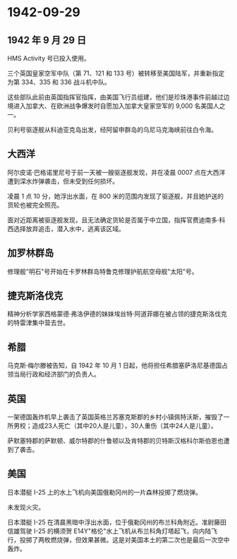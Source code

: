 # 1942-09-29

## 1942 年 9 月 29 日

HMS Activity 号已投入使用。

三个英国皇家空军中队（第 71、121 和 133
号）被转移至美国陆军，并重新指定为第 334、335 和 336 战斗机中队。

这些部队此前由英国指挥官指挥，由美国飞行员组建，他们是珍珠港事件前越过边境进入加拿大、在欧洲战争爆发时自愿加入加拿大皇家空军的
9,000 名美国人之一。

贝利号驱逐舰从科迪亚克岛出发，经阿留申群岛的乌尼马克海峡前往白令海。

## 大西洋

阿尔皮诺·巴格诺里尼号于前一天被一艘驱逐舰发现，并在凌晨 0007
点在大西洋遭到深水炸弹袭击，但未受到任何损坏。

凌晨 1 点 10 分，她浮出水面，在 800
米的范围内发现了驱逐舰，并且她护送的货轮也被完全照亮。

面对近距离被驱逐舰发现，且无法确定货轮是否属于中立国，指挥官费迪南多·科西选择放弃追击，潜入水中，逃离该区域。

## 加罗林群岛

修理舰"明石"号开始在卡罗林群岛特鲁克修理护航航空母舰"太阳"号。

## 捷克斯洛伐克

精神分析学家西格蒙德·弗洛伊德的妹妹埃丝特·阿道菲娜在被占领的捷克斯洛伐克的特雷津集中营去世。

## 希腊

马克斯·梅尔滕被告知，自 1942 年 10 月 1
日起，他将担任希腊塞萨洛尼基德国占领当局行政和经济部门的负责人。

## 英国

一架德国轰炸机早上袭击了英国英格兰苏塞克斯郡的乡村小镇佩特沃斯，摧毁了一所男校；造成23人死亡（其中20人是儿童），30人重伤（其中24人是儿童）。

萨默塞特郡的萨默顿、威尔特郡的什鲁顿以及肯特郡的贝特斯汉格科尔斯伯恩也遭到了袭击。

## 美国

日本潜艇 I-25 上的水上飞机向美国俄勒冈州的一片森林投掷了燃烧弹。

未发现火灾。

日本潜艇 I-25
在清晨黑暗中浮出水面，位于俄勒冈州的布兰科角附近。准尉藤田信雄驾驶 I-25
的横须贺
E14Y"格伦"水上飞机从布兰科角灯塔起飞，向内陆飞行，投掷了两枚燃烧弹，但效果甚微。这是对美国本土的第二次也是最后一次空中轰炸。


